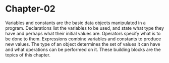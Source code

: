 Chapter-02
===========
Variables and constants are the basic data objects manipulated in a program. Declarations list
the variables to be used, and state what type they have and perhaps what their initial values
are. Operators specify what is to be done to them. Expressions combine variables and
constants to produce new values. The type of an object determines the set of values it can
have and what operations can be performed on it. These building blocks are the topics of this
chapter.


